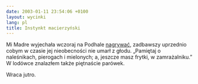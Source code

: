```yaml
---
date: 2003-01-11 23:54:06 +0100
layout: wycinki
lang: pl
title: Instynkt macierzyński
---
```


Mi Madre wyjechała wczoraj na Podhale [nagrywać](http://www.radio.com.pl/rckl/ 'Radiowe Centrum Kultury Ludowej'), zadbawszy uprzednio cobym w czasie jej nieobecności nie umarł z głodu. „Pamiętaj o naleśnikach, pierogach i mielonych; a, jeszcze masz frytki, w zamrażalniku.” W lodówce znalazłem także piętnaście parówek.

Wraca jutro.
